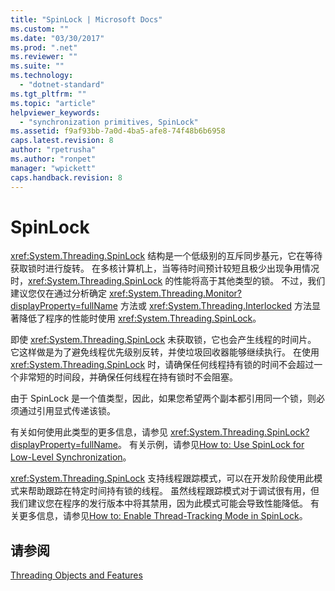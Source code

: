 ```yaml
---
title: "SpinLock | Microsoft Docs"
ms.custom: ""
ms.date: "03/30/2017"
ms.prod: ".net"
ms.reviewer: ""
ms.suite: ""
ms.technology: 
  - "dotnet-standard"
ms.tgt_pltfrm: ""
ms.topic: "article"
helpviewer_keywords: 
  - "synchronization primitives, SpinLock"
ms.assetid: f9af93bb-7a0d-4ba5-afe8-74f48b6b6958
caps.latest.revision: 8
author: "rpetrusha"
ms.author: "ronpet"
manager: "wpickett"
caps.handback.revision: 8
---
```

# SpinLock
<xref:System.Threading.SpinLock> 结构是一个低级别的互斥同步基元，它在等待获取锁时进行旋转。  在多核计算机上，当等待时间预计较短且极少出现争用情况时，<xref:System.Threading.SpinLock> 的性能将高于其他类型的锁。  不过，我们建议您仅在通过分析确定 <xref:System.Threading.Monitor?displayProperty=fullName> 方法或 <xref:System.Threading.Interlocked> 方法显著降低了程序的性能时使用 <xref:System.Threading.SpinLock>。  
  
 即使 <xref:System.Threading.SpinLock> 未获取锁，它也会产生线程的时间片。  它这样做是为了避免线程优先级别反转，并使垃圾回收器能够继续执行。  在使用 <xref:System.Threading.SpinLock> 时，请确保任何线程持有锁的时间不会超过一个非常短的时间段，并确保任何线程在持有锁时不会阻塞。  
  
 由于 SpinLock 是一个值类型，因此，如果您希望两个副本都引用同一个锁，则必须通过引用显式传递该锁。  
  
 有关如何使用此类型的更多信息，请参见 <xref:System.Threading.SpinLock?displayProperty=fullName>。  有关示例，请参见[How to: Use SpinLock for Low\-Level Synchronization](../../../docs/standard/threading/how-to-use-spinlock-for-low-level-synchronization.md)。  
  
 <xref:System.Threading.SpinLock> 支持线程跟踪模式，可以在开发阶段使用此模式来帮助跟踪在特定时间持有锁的线程。  虽然线程跟踪模式对于调试很有用，但我们建议您在程序的发行版本中将其禁用，因为此模式可能会导致性能降低。  有关更多信息，请参见[How to: Enable Thread\-Tracking Mode in SpinLock](../../../docs/standard/threading/how-to-enable-thread-tracking-mode-in-spinlock.md)。  
  
## 请参阅  
 [Threading Objects and Features](../../../docs/standard/threading/threading-objects-and-features.md)